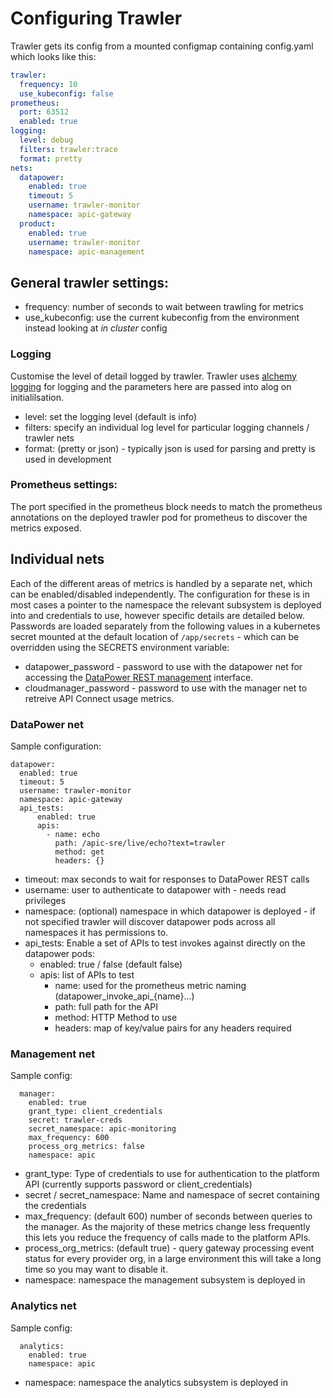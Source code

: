 # Configuring Trawler

Trawler gets its config from a mounted configmap containing config.yaml which looks like this:

```yaml
trawler:
  frequency: 10
  use_kubeconfig: false
prometheus:
  port: 63512 
  enabled: true
logging: 
  level: debug
  filters: trawler:trace
  format: pretty
nets:
  datapower:
    enabled: true
    timeout: 5 
    username: trawler-monitor
    namespace: apic-gateway
  product:
    enabled: true
    username: trawler-monitor
    namespace: apic-management
```

## General trawler settings:
 - frequency: number of seconds to wait between trawling for metrics
 - use_kubeconfig: use the current kubeconfig from the environment instead looking at _in cluster_ config

### Logging

Customise the level of detail logged by trawler. Trawler uses [alchemy logging](https://github.com/IBM/alchemy-logging) for logging and the parameters here are passed into alog on initialilsation.

 - level: set the logging level (default is info)
 - filters: specify an individual log level for particular logging channels / trawler nets
 - format: (pretty or json) - typically json is used for parsing and pretty is used in development

### Prometheus settings:
The port specified in the prometheus block needs to match the prometheus annotations on the deployed trawler pod for prometheus to discover the metrics exposed.  

## Individual nets
Each of the different areas of metrics is handled by a separate net, which can be enabled/disabled independently.  The configuration for these is in most cases a pointer to the namespace the relevant subsystem is deployed into and credentials to use, however specific details are detailed below.  Passwords are loaded separately from the following values in a kubernetes secret mounted at the default location of `/app/secrets` - which can be overridden using the SECRETS environment variable:

 - datapower_password - password to use with the datapower net for accessing the [DataPower REST management](https://www.ibm.com/support/knowledgecenter/SS9H2Y_7.7.0/com.ibm.dp.doc/restmgtinterface.html) interface. 
 - cloudmanager_password - password to use with the manager net to retreive API Connect usage metrics.

### DataPower net

Sample configuration:

    datapower:
      enabled: true
      timeout: 5 
      username: trawler-monitor
      namespace: apic-gateway
      api_tests:
          enabled: true
          apis:
            - name: echo
              path: /apic-sre/live/echo?text=trawler
              method: get
              headers: {}

 - timeout: max seconds to wait for responses to DataPower REST calls
 - username: user to authenticate to datapower with - needs read privileges
 - namespace: (optional) namespace in which datapower is deployed - if not specified trawler will discover datapower pods across all namespaces it has permissions to. 
 - api_tests: Enable a set of APIs to test invokes against directly on the datapower pods:
   - enabled: true / false (default false)
   - apis: list of APIs to test
     - name: used for the prometheus metric naming (datapower_invoke_api_{name}...)
     - path: full path for the API 
     - method: HTTP Method to use
     - headers: map of key/value pairs for any headers required



### Management net

Sample config:

      manager:
        enabled: true
        grant_type: client_credentials
        secret: trawler-creds
        secret_namespace: apic-monitoring
        max_frequency: 600
        process_org_metrics: false
        namespace: apic

 - grant_type: Type of credentials to use for authentication to the platform API (currently supports password or client_credentials)
 - secret / secret_namespace: Name and namespace of secret containing the credentials 
 - max_frequency: (default 600) number of seconds between queries to the manager. As the majority of these metrics change less frequently this lets you reduce the frequency of calls made to the platform APIs. 
 - process_org_metrics: (default true) - query gateway processing event status for every provider org, in a large environment this will take a long time so you may want to disable it. 
 - namespace: namespace the management subsystem is deployed in

### Analytics net

Sample config:

      analytics:
        enabled: true
        namespace: apic

 - namespace: namespace the analytics subsystem is deployed in